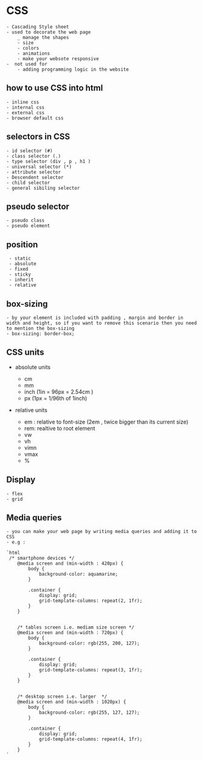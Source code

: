 
# CSS

    - Cascading Style sheet 
    - used to decorate the web page 
        _ manage the shapes 
        - size
        - colors
        - animations
        - make your websote responsive 
    -  not used for 
        - adding programming logic in the website
    
## how to use CSS into html 
    - inline css
    - internal css
    - external css
    - browser default css

## selectors in CSS
    - id selector (#)
    - class selector (.)
    - type selector (div , p , h1 )
    - universal selector (*)
    - attribute selector
    - Descendent selector
    - child selector 
    - general sibiling selector 

## pseudo selector 
    - pseudo class
    - pseudo element

## position
     - static 
     - absolute
     - fixed 
     - sticky 
     - inherit 
     - relative 

## box-sizing
    - by your element is included with padding , margin and border in width and height, so if you want to remove this scenario then you need to mention the box-sizing
    - box-sizing: border-box;

## CSS units
 - absolute units 
    - cm 
    - mm 
    - inch (1in = 96px = 2.54cm )
    - px (1px = 1/96th of 1inch)

- relative units
    - em :  relative to font-size (2em , twice  bigger than its current size)
    - rem: realtive to root element 
    - vw 
    - vh
    - vimn 
    - vmax
    - % 

## Display
    - flex
    - grid 

## Media queries
    - you can make your web page by writing media queries and adding it to CSS
    - e.g : 

    `html
     /* smartphone devices */
        @media screen and (min-width : 420px) {
            body {
                background-color: aquamarine;
            }

            .container {
                display: grid;
                grid-template-columns: repeat(2, 1fr);
            }
        }


        /* tables screen i.e. mediam size screen */
        @media screen and (min-width : 720px) {
            body {
                background-color: rgb(255, 200, 127);
            }

            .container {
                display: grid;
                grid-template-columns: repeat(3, 1fr);
            }
        }


        /* desktop screen i.e. larger  */
        @media screen and (min-width : 1020px) {
            body {
                background-color: rgb(255, 127, 127);
            }

            .container {
                display: grid;
                grid-template-columns: repeat(4, 1fr);
            }
        }
    `
    